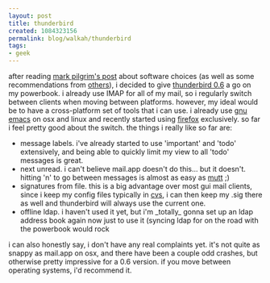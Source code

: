 ```yaml
--- 
layout: post
title: thunderbird
created: 1084323156
permalink: blog/walkah/thunderbird
tags: 
- geek
---
```

after reading <a href="http://diveintomark.org/archives/2004/05/01/essentials">mark pilgrim's post</a> about software choices (as well as some recommendations from <a href="http://daemon.co.za/">others</a>), i decided to give <a href="http://www.mozilla.org/products/thunderbird/">thunderbird 0.6</a> a go on my powerbook. i already use IMAP for all of my mail, so i regularly switch between clients when moving between platforms. however, my ideal would be to have a cross-platform set of tools that i can use. i already use <a href="http://www.gnu.org/software/emacs/">gnu emacs</a> on osx and linux and recently started using <a href="http://www.mozilla.org/products/firefox/">firefox</a> exclusively. so far i feel pretty good about the switch. the things i really like so far are:
<ul>
<li>message labels. i've already started to use 'important' and 'todo' extensively, and being able to quickly limit my view to all 'todo' messages is great.</li>
<li>next unread. i can't believe mail.app doesn't do this... but it doesn't. hitting 'n' to go between messages is almost as easy as <a href="http://www.mutt.org/">mutt</a> ;) </li>
<li>signatures from file. this is a big advantage over most gui mail clients, since i keep my config files typically in <a href="http://cvs.walkah.net/">cvs</a>, i can then keep my .sig there as well and thunderbird will always use the current one.</li>
<li>offline ldap. i haven't used it yet, but i'm _totally_ gonna set up an ldap address book again now just to use it (syncing ldap for on the road with the powerbook would rock</li>
</ul>

i can also honestly say, i don't have any real complaints yet. it's not quite as snappy as mail.app on osx, and there have been a couple odd crashes, but otherwise pretty impressive for a 0.6 version. if you move between operating systems, i'd recommend it.
